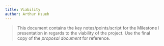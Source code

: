 ```yaml
---
title: Viability
author: Arthur Hsueh
---
```


> This document contains the key notes/points/script for the
> Milestone I presentation in regards to the viability of the project. Use the final copy of the *proposal document* for reference.

<!-- Insert your content below -->


